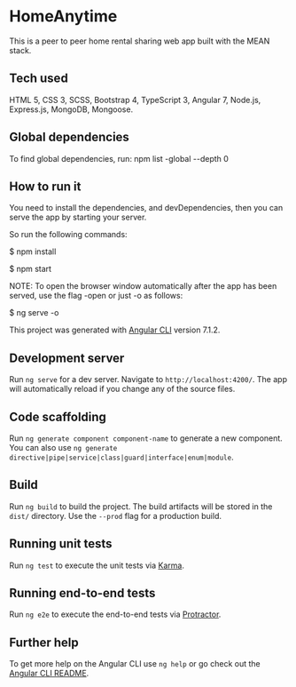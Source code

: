 # HomeAnytime

This is a peer to peer home rental sharing web app built with the MEAN stack.

## Tech used

HTML 5, CSS 3, SCSS, Bootstrap 4, TypeScript 3, Angular 7, Node.js, Express.js, MongoDB, Mongoose.

## Global dependencies

To find global dependencies, run: npm list -global --depth 0

## How to run it

You need to install the dependencies, and devDependencies, then you can serve the app by starting your server.

So run the following commands:

$ npm install

$ npm start

NOTE: To open the browser window automatically after the app has been served, use the flag -open or just -o as follows:

$ ng serve -o

This project was generated with [Angular CLI](https://github.com/angular/angular-cli) version 7.1.2.

## Development server

Run `ng serve` for a dev server. Navigate to `http://localhost:4200/`. The app will automatically reload if you change any of the source files.

## Code scaffolding

Run `ng generate component component-name` to generate a new component. You can also use `ng generate directive|pipe|service|class|guard|interface|enum|module`.

## Build

Run `ng build` to build the project. The build artifacts will be stored in the `dist/` directory. Use the `--prod` flag for a production build.

## Running unit tests

Run `ng test` to execute the unit tests via [Karma](https://karma-runner.github.io).

## Running end-to-end tests

Run `ng e2e` to execute the end-to-end tests via [Protractor](http://www.protractortest.org/).

## Further help

To get more help on the Angular CLI use `ng help` or go check out the [Angular CLI README](https://github.com/angular/angular-cli/blob/master/README.md).
